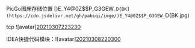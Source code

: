 PicGo图床存储位置
[)E_Y4@0Z$$P_G3GEW_`D{BK](https://cdn.jsdelivr.net/gh/pabiqi/imge/)E_Y4@0Z$$P_G3GEW_`D{BK.jpg)

tcp ![avatar][20210307223230](https://cdn.jsdelivr.net/gh/pabiqi/imge/20210307223230.png)

IDEA快捷代码模块：![avatar][20210308220300](https://cdn.jsdelivr.net/gh/pabiqi/imge/20210308220300.png)